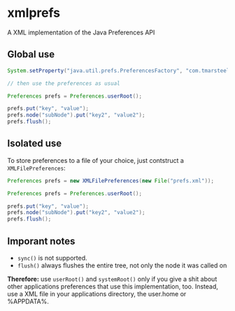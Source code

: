 # xmlprefs
A XML implementation of the Java Preferences API

## Global use

```java
System.setProperty("java.util.prefs.PreferencesFactory", "com.tmarsteel.xmlprefs.XMLFilePreferencesFactory");

// then use the preferences as usual

Preferences prefs = Preferences.userRoot();

prefs.put("key", "value");
prefs.node("subNode").put("key2", "value2");
prefs.flush();
```

## Isolated use

To store preferences to a file of your choice, just contstruct a `XMLFilePreferences`:

```java
Preferences prefs = new XMLFilePreferences(new File("prefs.xml"));

Preferences prefs = Preferences.userRoot();

prefs.put("key", "value");
prefs.node("subNode").put("key2", "value2");
prefs.flush();
```

## Imporant notes

*  `sync()` is not supported.
*  `flush()` always flushes the entire tree, not only the node it was called on

**Therefore:** use `userRoot()` and `systemRoot()` only if you give a shit about other applications preferences that use this implementation, too. Instead, use a XML file in your applications directory, the user.home or %APPDATA%.
